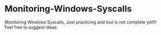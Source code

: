 # Monitoring-Windows-Syscalls
Monitoring Windows Syscalls, Just practicing and tool is not complete yet!!! Feel free to suggest ideas
